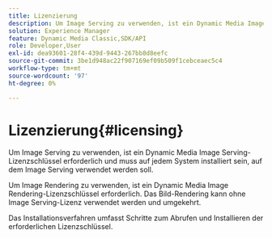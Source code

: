 ```yaml
---
title: Lizenzierung
description: Um Image Serving zu verwenden, ist ein Dynamic Media Image Serving-Lizenzschlüssel erforderlich und muss auf jedem System installiert sein, auf dem Image Serving verwendet werden soll.
solution: Experience Manager
feature: Dynamic Media Classic,SDK/API
role: Developer,User
exl-id: dea93601-28f4-439d-9443-267bb8d8eefc
source-git-commit: 3be1d948ac22f907169ef09b509f1cebceaec5c4
workflow-type: tm+mt
source-wordcount: '97'
ht-degree: 0%

---
```


# Lizenzierung{#licensing}

Um Image Serving zu verwenden, ist ein Dynamic Media Image Serving-Lizenzschlüssel erforderlich und muss auf jedem System installiert sein, auf dem Image Serving verwendet werden soll.

Um Image Rendering zu verwenden, ist ein Dynamic Media Image Rendering-Lizenzschlüssel erforderlich. Das Bild-Rendering kann ohne Image Serving-Lizenz verwendet werden und umgekehrt.

Das Installationsverfahren umfasst Schritte zum Abrufen und Installieren der erforderlichen Lizenzschlüssel.
